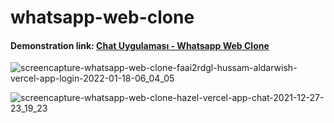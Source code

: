 # whatsapp-web-clone

#### Demonstration link: [**Chat Uygulaması - Whatsapp Web Clone**](https://whatsapp-web-clone-chat.vercel.app)

![screencapture-whatsapp-web-clone-faai2rdgl-hussam-aldarwish-vercel-app-login-2022-01-18-06_04_05](https://user-images.githubusercontent.com/90006627/149863770-e8796351-8434-4524-a321-e6404e609587.png)

![screencapture-whatsapp-web-clone-hazel-vercel-app-chat-2021-12-27-23_19_23](https://user-images.githubusercontent.com/90006627/147505133-935ec026-66a4-4a9f-9a76-6a7f74598afa.png)

[//]: [![wakatime](https://wakatime.com/badge/github/hussam-aldarwish/whatsapp-web-clone.svg)](https://wakatime.com/badge/github/hussam-aldarwish/whatsapp-web-clone)
